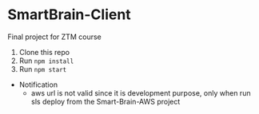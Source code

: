 # SmartBrain-Client

Final project for ZTM course

1. Clone this repo
2. Run `npm install`
3. Run `npm start`

-   Notification
    -   aws url is not valid since it is development purpose, only when run sls deploy from the Smart-Brain-AWS project
